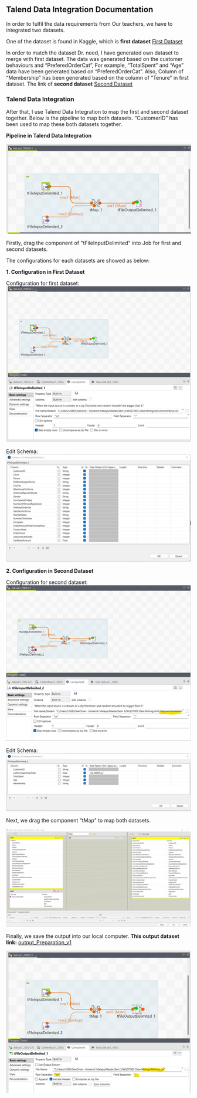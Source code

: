 ## Talend Data Integration Documentation

In order to fulfil the data requirements from Our teachers, we have to integrated two datasets.

One of the dataset is found in Kaggle, which is **first dataset** [First Dataset](https://github.com/sokqi918/WQD7005_AA1/blob/main/Dataset/ecommerce.csv)

In order to match the dataset Dr. need, I have generated own dataset to merge with first dataset. The data was generated based on the customer behaviours and “PreferedOrderCat”, For example, “TotalSpent” and “Age” data have been generated based on “PreferedOrderCat”. Also, Column of “Membership” has been generated based on the column of “Tenure” in first dataset. The link of **second dataset** [Second Dataset](https://github.com/sokqi918/WQD7005_AA1/blob/main/Dataset/lastpurchasedateorder.csv)

### Talend Data Integration

After that, I use Talend Data Integration to map the first and second dataset together. Below is the pipeline to map both datasets. “CustomerID” has been used to map these both datasets together.

**Pipeline in Talend Data Integration**

![Updated Image](https://github.com/sokqi918/WQD7005_AA1/blob/main/Talend%20Data%20Integration/pipelinedataintegration.jpg)

Firstly, drag the component of "tFileInputDelimited" into Job for first and second datasets.

The configurations for each datasets are showed as below:

**1. Configuration in First Dataset**

Configuration for first dataset:
![Updated Image](https://github.com/sokqi918/WQD7005_AA1/blob/main/Talend%20Data%20Integration/file1configuration.jpg)

Edit Schema:
![Updated Image](https://github.com/sokqi918/WQD7005_AA1/blob/main/Talend%20Data%20Integration/file1editschema.jpg)

**2. Configuration in Second Dataset**

Configuration for second dataset:
![Updated Image](https://github.com/sokqi918/WQD7005_AA1/blob/main/Talend%20Data%20Integration/file2configuration.jpg)

Edit Schema:
![Updated Image](https://github.com/sokqi918/WQD7005_AA1/blob/main/Talend%20Data%20Integration/file2editschema.jpg)

Next, we drag the component "tMap" to map both datasets.

![Updated Image](https://github.com/sokqi918/WQD7005_AA1/blob/main/Talend%20Data%20Integration/mapping.jpg)

Finally, we save the output into our local computer.
**This output dataset link:** [output_Preparation_v1](https://github.com/sokqi918/WQD7005_AA1/blob/main/Dataset/output_Preparation_v1.xlsx)

![Updated Image](https://github.com/sokqi918/WQD7005_AA1/blob/main/Talend%20Data%20Integration/output.jpg)


